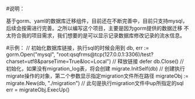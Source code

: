 #说明：

基于gorm、yaml的数据库迁移组件，目前还在不断完善中，目前只支持mysql，后续会按需进行完善。之所以编写这个项目，主要是因为gorm提供的数据迁移
不太符合我的项目需求，我们想要的是可以显示记录数据库修改记录的流水信息。


#示例：
    // 初始化数据库链接，执行sql的时候会用到
    db, err := gorm.Open("mysql", "root:qsqfrms@tcp(127.0.0.1:3306)/test?charset=utf8&parseTime=True&loc=Local")
    // 释放链接
    defer db.Close()
    // 初始化，如果没有migration_log表，将会创建
    migrate.InitSelf(db)
    // 创建执行migrate操作的对象，第二个参数显示指定migration文件所在路径
    migrateObj := migrate.New(db, "./migration")
    // 此句是执行migration文件中up所指定的sql
    err = migrateObj.ExecUp()




